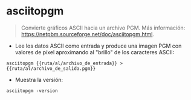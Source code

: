 # asciitopgm

> Convierte gráficos ASCII hacia un archivo PGM.
> Más información: <https://netpbm.sourceforge.net/doc/asciitopgm.html>.

- Lee los datos ASCII como entrada y produce una imagen PGM con valores de píxel aproximando al "brillo" de los caracteres ASCII:

`asciitopgm {{ruta/al/archivo_de_entrada}} > {{ruta/al/archivo_de_salida.pgm}}`

- Muestra la versión:

`asciitopgm -version`
